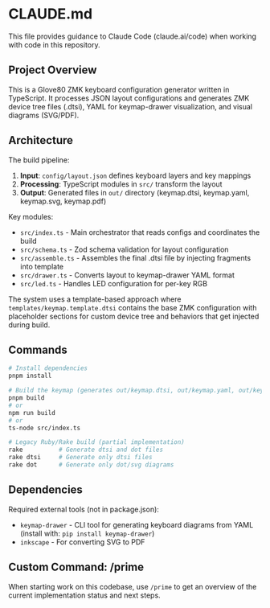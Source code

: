 # CLAUDE.md

This file provides guidance to Claude Code (claude.ai/code) when working with code in this repository.

## Project Overview

This is a Glove80 ZMK keyboard configuration generator written in TypeScript. It processes JSON layout configurations and generates ZMK device tree files (.dtsi), YAML for keymap-drawer visualization, and visual diagrams (SVG/PDF).

## Architecture

The build pipeline:
1. **Input**: `config/layout.json` defines keyboard layers and key mappings
2. **Processing**: TypeScript modules in `src/` transform the layout
3. **Output**: Generated files in `out/` directory (keymap.dtsi, keymap.yaml, keymap.svg, keymap.pdf)

Key modules:
- `src/index.ts` - Main orchestrator that reads configs and coordinates the build
- `src/schema.ts` - Zod schema validation for layout configuration
- `src/assemble.ts` - Assembles the final .dtsi file by injecting fragments into template
- `src/drawer.ts` - Converts layout to keymap-drawer YAML format
- `src/led.ts` - Handles LED configuration for per-key RGB

The system uses a template-based approach where `templates/keymap.template.dtsi` contains the base ZMK configuration with placeholder sections for custom device tree and behaviors that get injected during build.

## Commands

```bash
# Install dependencies
pnpm install

# Build the keymap (generates out/keymap.dtsi, out/keymap.yaml, out/keymap.svg, out/keymap.pdf)
pnpm build
# or
npm run build
# or
ts-node src/index.ts

# Legacy Ruby/Rake build (partial implementation)
rake          # Generate dtsi and dot files
rake dtsi     # Generate only dtsi files
rake dot      # Generate only dot/svg diagrams
```

## Dependencies

Required external tools (not in package.json):
- `keymap-drawer` - CLI tool for generating keyboard diagrams from YAML (install with: `pip install keymap-drawer`)
- `inkscape` - For converting SVG to PDF

## Custom Command: /prime

When starting work on this codebase, use `/prime` to get an overview of the current implementation status and next steps.